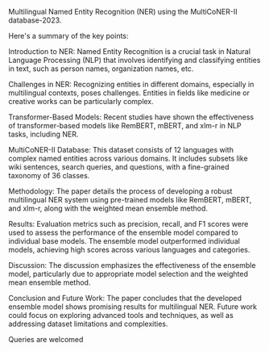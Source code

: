
Multilingual Named Entity Recognition (NER) using the MultiCoNER-II database-2023. 

Here's a summary of the key points:

Introduction to NER: Named Entity Recognition is a crucial task in Natural Language Processing (NLP) that involves identifying and classifying entities in text, such as person names, organization names, etc.

Challenges in NER: Recognizing entities in different domains, especially in multilingual contexts, poses challenges. Entities in fields like medicine or creative works can be particularly complex.

Transformer-Based Models: Recent studies have shown the effectiveness of transformer-based models like RemBERT, mBERT, and xlm-r in NLP tasks, including NER.

MultiCoNER-II Database: This dataset consists of 12 languages with complex named entities across various domains. It includes subsets like wiki sentences, search queries, and questions, with a fine-grained taxonomy of 36 classes.

Methodology: The paper details the process of developing a robust multilingual NER system using pre-trained models like RemBERT, mBERT, and xlm-r, along with the weighted mean ensemble method.

Results: Evaluation metrics such as precision, recall, and F1 scores were used to assess the performance of the ensemble model compared to individual base models. The ensemble model outperformed individual models, achieving high scores across various languages and categories.

Discussion: The discussion emphasizes the effectiveness of the ensemble model, particularly due to appropriate model selection and the weighted mean ensemble method.

Conclusion and Future Work: The paper concludes that the developed ensemble model shows promising results for multilingual NER. Future work could focus on exploring advanced tools and techniques, as well as addressing dataset limitations and complexities.

Queries are welcomed 
